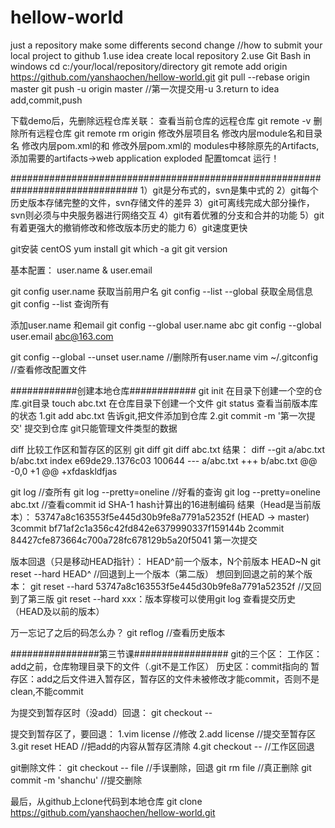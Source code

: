 # hellow-world
just a repository
make some differents
second change
//how to submit your local project to github
1.use idea create local repository
2.use Git Bash in windows
cd c:/your/local/repository/directory
git remote add origin https://github.com/yanshaochen/hellow-world.git
git pull --rebase origin master
git push -u origin master   //第一次提交用-u
3.return to idea add,commit,push 

下载demo后，先删除远程仓库关联：
查看当前仓库的远程仓库
git remote -v
删除所有远程仓库
git remote rm origin
修改外层项目名
修改内层module名和目录名
修改内层pom.xml的<artifactId>和<name>
修改外层pom.xml的<modules>
modules中移除原先的Artifacts,添加需要的artifacts->web application exploded
配置tomcat
运行！

###############################################################################
1）git是分布式的，svn是集中式的
2）git每个历史版本存储完整的文件，svn存储文件的差异
3）git可离线完成大部分操作，svn则必须与中央服务器进行网络交互
4）git有着优雅的分支和合并的功能
5）git有着更强大的撤销修改和修改版本历史的能力
6）git速度更快

git安装 centOS yum install git
which -a git
git version

基本配置：
user.name & user.email

git config user.name  获取当前用户名
git config --list --global  获取全局信息
git config --list 查询所有

添加user.name 和email
git config --global user.name abc
git config --global user.email abc@163.com

git config --global --unset user.name //删除所有user.name
vim ~/.gitconfig  //查看修改配置文件

############创建本地仓库############
git init 在目录下创建一个空的仓库.git目录
touch abc.txt 在仓库目录下创建一个文件
git status  查看当前版本库的状态
1.git add abc.txt  告诉git,把文件添加到仓库
2.git commit -m '第一次提交'   提交到仓库
git只能管理文件类型的数据

diff  比较工作区和暂存区的区别
git diff
git diff abc.txt
结果：
diff --git a/abc.txt b/abc.txt
index e69de29..1376c03 100644
--- a/abc.txt
+++ b/abc.txt
@@ -0,0 +1 @@
+xfdaskldfjas

git log //查所有
git log --pretty=oneline  //好看的查询
git log --pretty=oneline abc.txt   //查看commit id SHA-1 hash计算出的16进制编码
结果（Head是当前版本）：
53747a8c163553f5e445d30b9fe8a7791a52352f (HEAD -> master) 3commit
bf71af2c1a356c42fd842e6379990337f159144b 2commit
84427cfe873664c700a728fc678129b5a20f5041 第一次提交

版本回退（只是移动HEAD指针）：
HEAD^前一个版本，N个前版本 HEAD~N
git reset --hard HEAD^    //回退到上一个版本（第二版）
想回到回退之前的某个版本：
git reset --hard 53747a8c163553f5e445d30b9fe8a7791a52352f   //又回到了第三版
git reset --hard xxx：版本穿梭可以使用git log 查看提交历史（HEAD及以前的版本）

万一忘记了之后的码怎么办？
git reflog  //查看历史版本

################第三节课#################
git的三个区：
工作区：add之前，仓库物理目录下的文件（.git不是工作区）
历史区：commit指向的
暂存区：add之后文件进入暂存区，暂存区的文件未被修改才能commit，否则不是clean,不能commit

为提交到暂存区时（没add）回退：
git checkout -- <file>

提交到暂存区了，要回退：
1.vim license   //修改
2.add license   //提交至暂存区
3.git reset HEAD <file>   //把add的内容从暂存区清除
4.git checkout -- <file>  //工作区回退

git删除文件：
git checkout -- file    //手误删除，回退
git rm file   //真正删除
git commit -m 'shanchu'  //提交删除

最后，从github上clone代码到本地仓库
git clone https://github.com/yanshaochen/hellow-world.git
